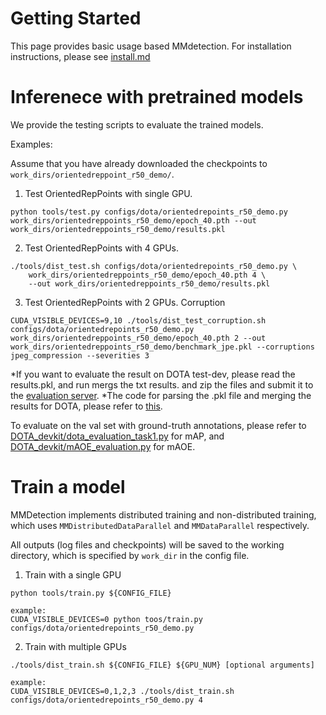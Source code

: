 # Getting Started

This page provides basic usage based MMdetection. For installation instructions, please see [install.md](https://github.com/LiWentomng/OrientedRepPoints/blob/main/docs/install.md)

# Inferenece with pretrained models
We provide the testing scripts to evaluate the trained models.

Examples:

Assume that you have already downloaded the checkpoints to `work_dirs/orientedreppoint_r50_demo/`.

1. Test OrientedRepPoints with single GPU.

```shell
python tools/test.py configs/dota/orientedrepoints_r50_demo.py work_dirs/orientedreppoints_r50_demo/epoch_40.pth --out work_dirs/orientedreppoints_r50_demo/results.pkl

```
2. Test OrientedRepPoints with 4 GPUs.
```shell
./tools/dist_test.sh configs/dota/orientedrepoints_r50_demo.py \
    work_dirs/orientedreppoints_r50_demo/epoch_40.pth 4 \ 
    --out work_dirs/orientedreppoints_r50_demo/results.pkl
```
3. Test OrientedRepPoints with 2 GPUs. Corruption
```shell
CUDA_VISIBLE_DEVICES=9,10 ./tools/dist_test_corruption.sh configs/dota/orientedrepoints_r50_demo.py work_dirs/orientedreppoints_r50_demo/epoch_40.pth 2 --out work_dirs/orientedreppoints_r50_demo/benchmark_jpe.pkl --corruptions jpeg_compression --severities 3
```


*If you want to evaluate the result on DOTA test-dev, please read the results.pkl, and run mergs the txt results. and zip the files  and submit it to the  [evaluation server](https://captain-whu.github.io/DOTA/index.html).
*The code for parsing the .pkl file and merging the results for DOTA, please refer to [this](https://github.com/LiWentomng/OrientedRepPoints/blob/main/tools/parse_pkl/parse_pkl_mege_results_for_dota_evaluation.py).

To evaluate on the val set with ground-truth annotations, please refer to [DOTA_devkit/dota_evaluation_task1.py](https://github.com/LiWentomng/OrientedRepPoints/blob/main/DOTA_devkit/dota_evaluation_task1.py) for mAP,  and [DOTA_devkit/mAOE_evaluation.py](https://github.com/LiWentomng/OrientedRepPoints/blob/main/DOTA_devkit/mAOE_evaluation.py) for mAOE.

# Train a model

MMDetection implements distributed training and non-distributed training,
which uses `MMDistributedDataParallel` and `MMDataParallel` respectively.

All outputs (log files and checkpoints) will be saved to the working directory,
which is specified by `work_dir` in the config file.

1. Train  with a single GPU 

```shell
python tools/train.py ${CONFIG_FILE} 

example:
CUDA_VISIBLE_DEVICES=0 python toos/train.py configs/dota/orientedrepoints_r50_demo.py 
```

2. Train with multiple GPUs

```shell
./tools/dist_train.sh ${CONFIG_FILE} ${GPU_NUM} [optional arguments]

example:
CUDA_VISIBLE_DEVICES=0,1,2,3 ./tools/dist_train.sh configs/dota/orientedrepoints_r50_demo.py 4
```


